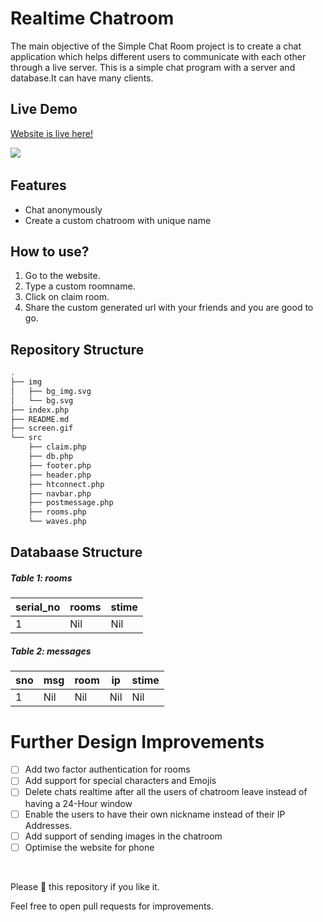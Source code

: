 
# Realtime Chatroom
The main objective of the Simple Chat Room project is to create a chat application which helps different users to communicate with each other through a live server. This is a simple chat program with a server and database.It can have many clients.

## Live Demo
[Website is live here!](https://php-chatroom.herokuapp.com/)

![](screen.gif)
&nbsp;

## Features
- Chat anonymously
- Create a custom chatroom with unique name

## How to use?
1. Go to the website.
2. Type a custom roomname.
3. Click on claim room.
4. Share the custom generated url with your friends and you are good to go. 


## Repository Structure

``` bash
.
├── img
│   ├── bg_img.svg
│   └── bg.svg
├── index.php
├── README.md
├── screen.gif
└── src
    ├── claim.php
    ├── db.php
    ├── footer.php
    ├── header.php
    ├── htconnect.php
    ├── navbar.php
    ├── postmessage.php
    ├── rooms.php
    └── waves.php
```

## Databaase Structure
##### Table 1: rooms
| serial_no | rooms | stime |
|--------|----------|-------|
|  1 | Nil | Nil  |


##### Table 2: messages
| sno | msg |room | ip | stime |
|--------|----------|-------|-----|-----|
|  1 | Nil | Nil  | Nil | Nil | 

# Further Design Improvements
- [ ] Add two factor authentication for rooms
- [ ] Add support for special characters and Emojis
- [ ] Delete chats realtime after all the users of chatroom leave instead of having a 24-Hour window
- [ ] Enable the users to have their own nickname instead of their IP Addresses.
- [ ] Add support of sending images in the chatroom
- [ ] Optimise the website for phone
&nbsp;

&nbsp;


Please 🌟 this repository if you like it.

Feel free to open pull requests for improvements. 

